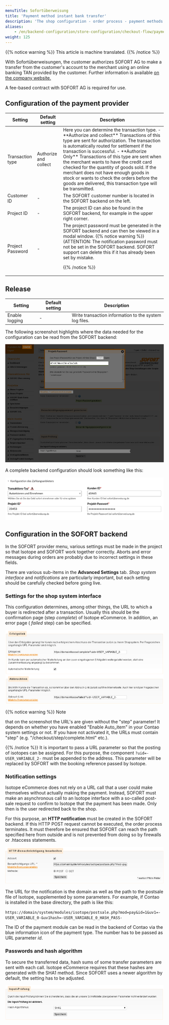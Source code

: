 ```yaml
---
menuTitle: Sofortüberweisung
title: 'Payment method instant bank transfer'
description: 'The shop configuration - order process - payment methods - instant bank transfer.'
aliases:
    - /en/backend-configuration/store-configuration/checkout-flow/payment-methods/payment-method-sofortueberweisung/
weight: 125
---
```


{{% notice warning %}}
This article is machine translated.
{{% /notice %}}

With Sofortüberweisungen, the customer authorizes SOFORT AG to make a transfer from the customer's account to the merchant using an online banking TAN provided by the customer. Further information is available [on the company website.](https://www.sofort.com/ger-DE/verkaeufer/su/e-payment-sofort-ueberweisung/)

A fee-based contract with SOFORT AG is required for use.

## Configuration of the payment provider

<table><thead><tr><th>Setting</th> <th>Default setting</th> <th>Description</th> </tr></thead><tbody><tr><td>Transaction type</td> <td>Authorize and collect</td> <td>Here you can determine the transaction type. - **Authorize and collect** Transactions of this type are sent for authorization. The transaction is automatically routed for settlement if the transaction is successful.
- **Authorize Only** Transactions of this type are sent when the merchant wants to have the credit card checked for the quantity of goods sold. If the merchant does not have enough goods in stock or wants to check the orders before the goods are delivered, this transaction type will be transmitted.
 
</td> </tr><tr><td>Customer ID</td> <td>-</td> <td>The SOFORT customer number is located in the SOFORT backend on the left.</td> </tr><tr><td>Project ID</td> <td>-</td> <td>The project ID can also be found in the SOFORT backend, for example in the upper right corner.</td> </tr><tr><td>Project Password</td> <td>-</td> <td> The project password must be generated in the SOFORT backend and can then be viewed in a modal window. {{% notice warning %}}
 (ATTENTION: The notification password must not be set in the SOFORT backend. SOFORT support can delete this if it has already been set by mistake.

{{% /notice %}}
 </td></tr></tbody></table>

## Release

<table><thead><tr><th>Setting</th> <th>Default setting</th> <th>Description</th> </tr></thead><tbody><tr><td>Enable logging</td> <td>-</td> <td>Write transaction information to the system log files.</td></tr></tbody></table>

The following screenshot highlights where the data needed for the configuration can be read from the SOFORT backend:

![Configuration parameters in the SOFORT website](sofort-values.png)

A complete backend configuration should look something like this:

![SOFORT in the backend](backend-mask.png)

## Configuration in the SOFORT backend

In the SOFORT provider menu, various settings must be made in the project so that Isotope and SOFORT work together correctly. Aborts and error messages during orders are probably due to incorrect settings in these fields.

There are various sub-items in the **Advanced Settings** tab. *Shop system interface* and *notifications* are particularly important, but each setting should be carefully checked before going live.

### Settings for the shop system interface

This configuration determines, among other things, the URL to which a buyer is redirected after a transaction. Usually this should be the confirmation page (step *complete*) of Isotope eCommerce. In addition, an error page ( *failed* step) can be specified.

![SOFORT forwarding targets](sofort-redirect.png)

{{% notice warning %}}
Note

that on the screenshot the URL's are given without the "step" parameter! It depends on whether you have enabled "Enable Auto\_item" in your Contao system settings or not. If you have not activated it, the URLs must contain "step" (e.g. "/checkout/step/complete.html" etc.).

{{% /notice %}}
 It is important to pass a URL parameter so that the posting of isotopes can be assigned. For this purpose, the component `?uid=-USER_VARIABLE_2-` must be appended to the address. This parameter will be replaced by SOFORT with the booking reference passed by Isotope.

### Notification settings

Isotope eCommerce does not rely on a URL call that a user could make themselves without actually making the payment. Instead, SOFORT must make an asynchronous call to an Isotope interface with a so-called post-sale request to confirm to Isotope that the payment has been made. Only then is the user redirected back to the shop.

For this purpose, an **HTTP notification** must be created in the SOFORT backend. If this HTTP POST request cannot be executed, the order process terminates. It must therefore be ensured that SOFORT can reach the path specified here from outside and is not prevented from doing so by firewalls or .htaccess statements.

![IMMEDIATE Notification](sofort-notification.png)

The URL for the notification is the domain as well as the path to the postsale file of Isotope, supplemented by some parameters. For example, if Contao is installed in the base directory, the path is like this:

`https://domain/system/modules/isotope/postsale.php?mod=pay&id=1&uv1=-USER_VARIABLE_0-&uv1hash=-USER_VARIABLE_0_HASH_PASS-`

The ID of the payment module can be read in the backend of Contao via the blue information icon of the payment type. The number has to be passed as URL parameter *id*.

### Passwords and hash algorithm

To secure the transferred data, hash sums of some transfer parameters are sent with each call. Isotope eCommerce requires that these hashes are generated with the SHA1 method. Since SOFORT uses a newer algorithm by default, the setting has to be adjusted.

![SOFORT hash method](sofort-hash.png)
